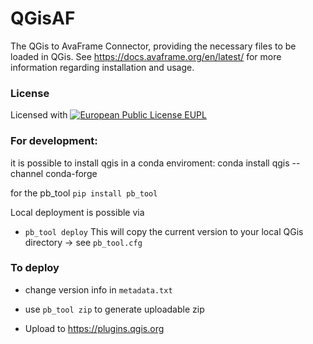 # QGisAF
The QGis to AvaFrame Connector, providing the necessary files to be loaded in
QGis. See https://docs.avaframe.org/en/latest/ for more information regarding
installation and usage.

### License 
Licensed with [![European Public License EUPL](https://img.shields.io/badge/license-EUPL-green.png)](https://git.avaframe.org/AvaFrame/AvaFrame/src/branch/master/LICENSE.txt)


### For development: 

it is possible to install qgis in a conda enviroment:
conda install qgis --channel conda-forge

for the pb_tool
`pip install pb_tool`

Local deployment is possible via
- `pb_tool deploy`
This will copy the current version to your local QGis directory -> see `pb_tool.cfg`

### To deploy

- change version info in `metadata.txt`

- use `pb_tool zip` to generate uploadable zip

- Upload to https://plugins.qgis.org
